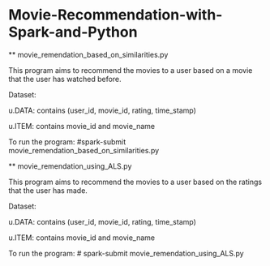 # Movie-Recommendation-with-Spark-and-Python

** movie_remendation_based_on_similarities.py

This program aims to recommend the movies to a user based on a movie that the user has watched before.

Dataset:

u.DATA: contains (user_id, movie_id, rating, time_stamp)

u.ITEM: contains movie_id and movie_name

To run the program: #spark-submit movie_remendation_based_on_similarities.py

** movie_remendation_using_ALS.py

This program aims to recommend the movies to a user based on the ratings that the user has made.

Dataset:

u.DATA: contains (user_id, movie_id, rating, time_stamp)

u.ITEM: contains movie_id and movie_name

To run the program: # spark-submit movie_remendation_using_ALS.py
